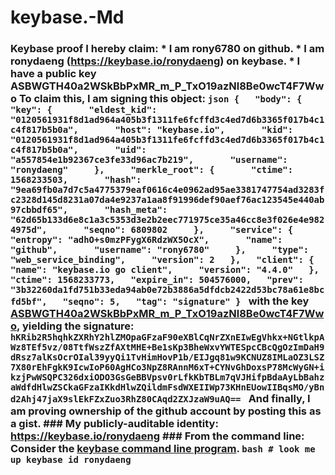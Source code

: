 # keybase.-Md
### Keybase proof  I hereby claim:    * I am rony6780 on github.   * I am ronydaeng (https://keybase.io/ronydaeng) on keybase.   * I have a public key ASBWGTH40a2WSkBbPxMR_m_P_TxO19azNl8Be0wcT4F7Wwo  To claim this, I am signing this object:  ```json {   "body": {     "key": {       "eldest_kid": "0120561931f8d1ad964a405b3f1311fe6fcffd3c4ed7d6b3365f017b4c1c4f817b5b0a",       "host": "keybase.io",       "kid": "0120561931f8d1ad964a405b3f1311fe6fcffd3c4ed7d6b3365f017b4c1c4f817b5b0a",       "uid": "a557854e1b92367ce3fe33d96ac7b219",       "username": "ronydaeng"     },     "merkle_root": {       "ctime": 1568233503,       "hash": "9ea69fb0a7d7c5a4775379eaf0616c4e0962ad95ae3381747754ad3283fc2328d145d8231a07da4e9237a1aa8f91996def90aef76ac123545e440ab97cbbdf65",       "hash_meta": "62d65b133d6e8c1a3c5353d3e2b2eec771975ce35a46cc8e3f026e4e9824975d",       "seqno": 6809802     },     "service": {       "entropy": "adhO+s0mzPFygX6RdzWX5OcX",       "name": "github",       "username": "rony6780"     },     "type": "web_service_binding",     "version": 2   },   "client": {     "name": "keybase.io go client",     "version": "4.4.0"   },   "ctime": 1568233773,   "expire_in": 504576000,   "prev": "3b32260da1fd751b33eda94ab0e72b3886a5dfdcb2422d53bc78a61e8bcfd5bf",   "seqno": 5,   "tag": "signature" } ```  with the key [ASBWGTH40a2WSkBbPxMR_m_P_TxO19azNl8Be0wcT4F7Wwo](https://keybase.io/ronydaeng), yielding the signature:  ``` hKRib2R5hqhkZXRhY2hlZMOpaGFzaF90eXBlCqNrZXnEIwEgVhkx+NGtlkpAWz8TEf5vz/08TtfWszZfAXtMHE+Be1sKp3BheWxvYWTESpcCBcQgOzImDaH9dRsz7alKsOcrOIal39yyQi1TvHimHovP1b/EIJgq81w9KCNUZ8IMLaOZ3LSZ7X80rEhFgkK9IcwIoP60AgHCo3NpZ8RAnnM6xT+CYNvGhDoxsP78McWyGN+ikzjPwWSQPC326dxiODO3GsGeBBVpsv0rLfkKbTBLm7qVJHifpBdaAyLbBahzaWdfdHlwZSCkaGFzaIKkdHlwZQildmFsdWXEIIWp73KHnEUowIIBqsMO/yBnd2Ahj47jaX9slEkFZxZuo3RhZ80CAqd2ZXJzaW9uAQ==  ```  And finally, I am proving ownership of the github account by posting this as a gist.  ### My publicly-auditable identity:  https://keybase.io/ronydaeng  ### From the command line:  Consider the [keybase command line program](https://keybase.io/download).  ```bash # look me up keybase id ronydaeng ```
